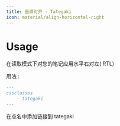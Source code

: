 ```yaml
---
title: 垂直对齐 - Tategaki
icon: material/align-horizontal-right
---
```


# Usage

在读取模式下对您的笔记应用水平右对左( RTL)

用法 :

```md
---
cssclasses
    - tategaki
---
```

在点名中添加链接到 tategaki

